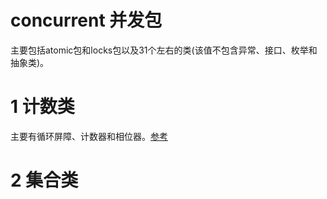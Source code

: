 # concurrent 并发包
主要包括atomic包和locks包以及31个左右的类(该值不包含异常、接口、枚举和抽象类)。

# 1 计数类
主要有循环屏障、计数器和相位器。[参考](20.05/java_计数器、屏障、相位器.md)

# 2 集合类